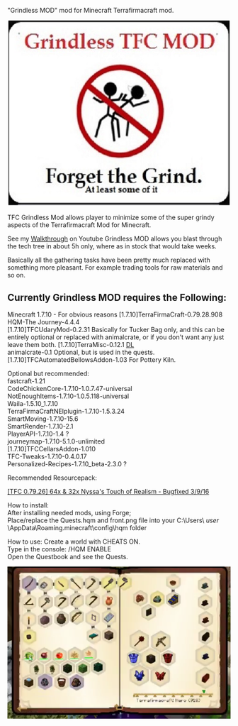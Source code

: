 
"Grindless MOD" mod for Minecraft Terrafirmacraft mod.
 
![](https://github.com/Zerg-152/TFC-Grindless-MOD/blob/master/ysyne2eq.jpg?raw=true)

TFC Grindless Mod allows player to minimize some of the super grindy aspects of the Terrafirmacraft Mod for Minecraft.

See my [Walkthrough](https://www.youtube.com/watch?v=MouN5jveUGw) on Youtube Grindless MOD allows you blast through the tech tree in about 5h only, where as in stock that would take weeks.

Basically all the gathering tasks have been pretty much replaced with something more pleasant. For example trading tools for raw materials and so on.

## Currently Grindless MOD requires the Following:  

Minecraft 1.7.10 - For obvious reasons
[1.7.10]TerraFirmaCraft-0.79.28.908   
HQM-The Journey-4.4.4  
[1.7.10]TFCUdaryMod-0.2.31  Basically for Tucker Bag only, and this can be entirely optional or replaced with animalcrate, or if you don't want any just leave them both.
[1.7.10]TerraMisc-0.12.1  [DL](https://www.dropbox.com/s/llnullonav6kz8o/%5B1.7.10%5DTerraMisc-0.12.1.jar?dl=0)   
animalcrate-0.1  Optional, but is used in the quests.  
[1.7.10]TFCAutomatedBellowsAddon-1.03  For Pottery Kiln.  

Optional but recommended:  
fastcraft-1.21  
CodeChickenCore-1.7.10-1.0.7.47-universal  
NotEnoughItems-1.7.10-1.0.5.118-universal  
Waila-1.5.10_1.7.10  
TerraFirmaCraftNEIplugin-1.7.10-1.5.3.24  
SmartMoving-1.7.10-15.6  
SmartRender-1.7.10-2.1  
PlayerAPI-1.7.10-1.4 ?  
journeymap-1.7.10-5.1.0-unlimited  
[1.7.10]TFCCellarsAddon-1.010  
TFC-Tweaks-1.7.10-0.4.0.17  
Personalized-Recipes-1.7.10_beta-2.3.0 ?  

Recommended Resourcepack:

[[TFC 0.79.26] 64x & 32x Nyssa's Touch of Realism - Bugfixed 3/9/16 ](http://terrafirmacraft.com/f/topic/6252-tfc-07926-64x-32x-nyssas-touch-of-realism-bugfixed-3916/)


How to install:  
After installing needed mods, using Forge;  
Place/replace the Quests.hqm  and front.png file into your C:\Users\ *user* \AppData\Roaming\.minecraft\config\hqm folder  

How to use:
Create a world with CHEATS ON.  
Type in the console: /HQM ENABLE  
Open the Questbook and see the Quests.



![asd](https://github.com/Zerg-152/TFC-Grindless-MOD/blob/master/Book.png?raw=true)

